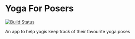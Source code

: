 # Yoga For Posers 
[![Build Status](https://travis-ci.org/teenie-quaggard/yogaForPosers.svg?branch=master)](https://travis-ci.org/teenie-quaggard/yogaForPosers)

An app to help yogis keep track of their favourite yoga poses
